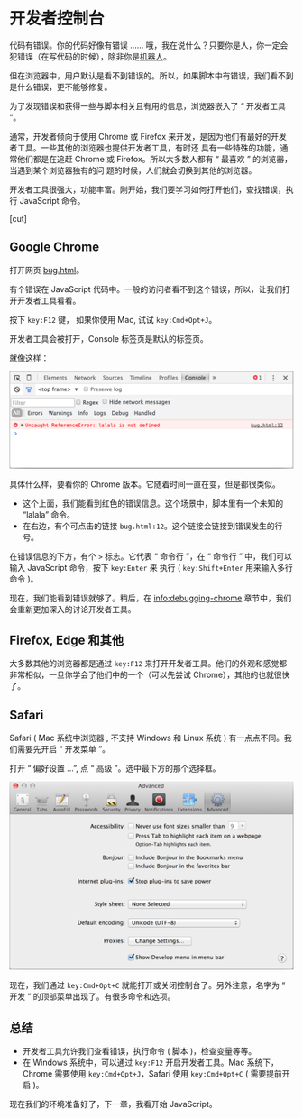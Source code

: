 # 开发者控制台

代码有错误。你的代码好像有错误 ...... 哦，我在说什么？只要你是人，你一定会犯错误（在写代码的时候），除非你是[机器人](<https://en.wikipedia.org/wiki/Bender_(Futurama)>)。

但在浏览器中，用户默认是看不到错误的。所以，如果脚本中有错误，我们看不到是什么错误，更不能够修复。

为了发现错误和获得一些与脚本相关且有用的信息，浏览器嵌入了 “ 开发者工具 ”。

通常，开发者倾向于使用 Chrome 或 Firefox 来开发，是因为他们有最好的开发者工具。一些其他的浏览器也提供开发者工具，有时还
具有一些特殊的功能，通常他们都是在追赶 Chrome 或 Firefox。所以大多数人都有 “ 最喜欢 ” 的浏览器，当遇到某个浏览器独有的问
题的时候，人们就会切换到其他的浏览器。

开发者工具很强大，功能丰富。刚开始，我们要学习如何打开他们，查找错误，执行 JavaScript 命令。

[cut]

## Google Chrome

打开网页 [bug.html](bug.html)。

有个错误在 JavaScript 代码中。一般的访问者看不到这个错误，所以，让我们打开开发者工具看看。

按下 `key:F12` 键， 如果你使用 Mac, 试试 `key:Cmd+Opt+J`。

开发者工具会被打开，Console 标签页是默认的标签页。

就像这样：

![chrome](chrome.png)

具体什么样，要看你的 Chrome 版本。它随着时间一直在变，但是都很类似。

* 这个上面，我们能看到红色的错误信息。这个场景中，脚本里有一个未知的 “lalala” 命令。
* 在右边，有个可点击的链接 `bug.html:12`。这个链接会链接到错误发生的行号。

在错误信息的下方，有个 `>` 标志。它代表 “ 命令行 ”，在 “ 命令行 ” 中，我们可以输入 JavaScript 命令，按下 `key:Enter` 来
执行 ( `key:Shift+Enter` 用来输入多行命令 )。

现在，我们能看到错误就够了。稍后，在 <info:debugging-chrome> 章节中，我们会重新更加深入的讨论开发者工具。

## Firefox, Edge 和其他

大多数其他的浏览器都是通过 `key:F12` 来打开开发者工具。他们的外观和感觉都非常相似，一旦你学会了他们中的一个（可以先尝试
Chrome），其他的也就很快了。

## Safari

Safari ( Mac 系统中浏览器 , 不支持 Windows 和 Linux 系统 ) 有一点点不同。我们需要先开启 “ 开发菜单 ”。

打开 “ 偏好设置 ...”, 点 “ 高级 ”。选中最下方的那个选择框。

![safari](safari.png)

现在，我们通过 `key:Cmd+Opt+C` 就能打开或关闭控制台了。另外注意，名字为 “ 开发 ” 的顶部菜单出现了。有很多命令和选项。

## 总结

* 开发者工具允许我们查看错误，执行命令 ( 脚本 )，检查变量等等。
* 在 Windows 系统中，可以通过 `key:F12` 开启开发者工具。Mac 系统下，Chrome 需要使用 `key:Cmd+Opt+J`，Safari 使用
	`key:Cmd+Opt+C` ( 需要提前开启 )。

现在我们的环境准备好了，下一章，我看开始 JavaScript。
